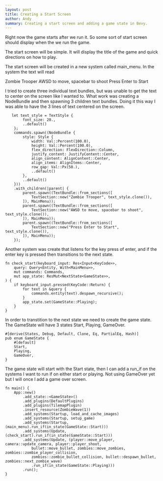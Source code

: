 ```yaml
---
layout: post
title: Creating a Start Screen
author: Andy
summary: Creating a start screen and adding a game state in Bevy.
---
```


Right now the game starts after we run it. So some sort of start screen should display when the we run the game.

The start screen will be simple.  It will display the title of the game and quick directions on how to play.

The start screen will be created in a new system called main_menu.  In the system the text will read

Zombie Trooper
AWSD to move, spacebar to shoot
Press Enter to Start

I tried to create three individual text bundles, but was unable to get the text to center on the screen like I wanted to.  What work was creating a NodeBundle and then spawning 3 children text bundles.  Doing it this way I was able to have the 3 lines of text centered on the screen.

```
   let text_style = TextStyle {
        font_size: 20.,
        ..default()
    };
    commands.spawn((NodeBundle {
        style: Style {
            width: Val::Percent(100.0),
            height: Val::Percent(100.0),
            flex_direction: FlexDirection::Column,
            justify_content: JustifyContent::Center,
            align_content: AlignContent::Center,
            align_items: AlignItems::Center,
            row_gap: Val::Px(50.),
            ..default()
        },
        ..default()
    }))
    .with_children(|parent| {
        parent.spawn((TextBundle::from_sections([
            TextSection::new("Zombie Trooper", text_style.clone()),
        ]), MainMenu));
        parent.spawn((TextBundle::from_sections([
            TextSection::new("AWSD to move, spacebar to shoot", text_style.clone()),
        ]), MainMenu));
        parent.spawn((TextBundle::from_sections([
            TextSection::new("Press Enter to Start", text_style.clone()),
        ]), MainMenu));
    });
```

Another system was create that listens for the key press of enter, and if the enter key is pressed then transitions to the next state.

```
fn check_start(keyboard_input: Res<Input<KeyCode>>, 
    query: Query<Entity, With<MainMenu>>, 
    mut commands: Commands,
    mut app_state: ResMut<NextState<GameState>>,
) {
    if keyboard_input.pressed(KeyCode::Return) {
        for text in &query {
            commands.entity(text).despawn_recursive();
        }
        app_state.set(GameState::Playing);
    }
}
```
In order to transtition to the next state we need to create the game state.  The GameState will have 3 states Start, Playing, GameOver. 

```
#[derive(States, Debug, Default, Clone, Eq, PartialEq, Hash)]
pub enum GameState {
    #[default]
    Start,
    Playing,
    GameOver,
}

```

The game state will start with the Start state, then I can add a run_if on the systems I want to run if on either start or playing.  Not using GameOver yet but I will once I add a game over screen.

```
fn main() {
    App::new()
        .add_state::<GameState>()
        .add_plugins(DefaultPlugins)
        .add_plugins(TilemapPlugin)
        .insert_resource(ZombieWave(1))
        .add_systems(Startup, load_and_cache_images)
        .add_systems(Startup, setup_game)
        .add_systems(Startup, (main_menu).run_if(in_state(GameState::Start)))
        .add_systems(Update, (check_start).run_if(in_state(GameState::Start)))
        .add_systems(Update, (player::move_player, camera::update_camera, player::player_shoot, 
            bullet::move_bullet, zombies::move_zombies, zombies::zombie_player_collision, 
            zombies::zombie_bullet_collision, bullet::despawn_bullet, zombies::next_zombie_wave)
            .run_if(in_state(GameState::Playing)))
        .run();
}

```
